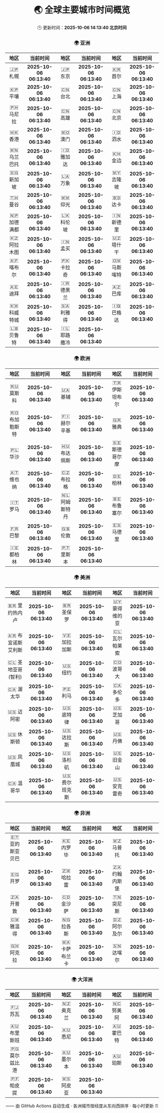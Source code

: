 <!-- GENERATED_BY_GMC_SCRIPT -->
<div align="center">

# 🌏 全球主要城市时间概览

🕒 更新时间：**2025-10-06 14:13:40 北京时间**

### 🌍 亚洲

| 地区 | 当前时间 | 地区 | 当前时间 | 地区 | 当前时间 |
| :--: | :--: | :--: | :--: | :--: | :--: |
| 🇯🇵 札幌 | **2025-10-06 06:13:40** | 🇯🇵 东京 | **2025-10-06 06:13:40** | 🇰🇷 首尔 | **2025-10-06 06:13:40** |
| 🇰🇵 平壤 | **2025-10-06 06:13:40** | 🇨🇳 台北 | **2025-10-06 06:13:40** | 🇨🇳 上海 | **2025-10-06 06:13:40** |
| 🇵🇭 马尼拉 | **2025-10-06 06:13:40** | 🇨🇳 高雄 | **2025-10-06 06:13:40** | 🇨🇳 北京 | **2025-10-06 06:13:40** |
| 🇭🇰 香港 | **2025-10-06 06:13:40** | 🇲🇴 澳门 | **2025-10-06 06:13:40** | 🇮🇩 泗水 | **2025-10-06 06:13:40** |
| 🇲🇳 乌兰巴托 | **2025-10-06 06:13:40** | 🇮🇩 雅加达 | **2025-10-06 06:13:40** | 🇰🇭 金边 | **2025-10-06 06:13:40** |
| 🇸🇬 新加坡 | **2025-10-06 06:13:40** | 🇱🇦 万象 | **2025-10-06 06:13:40** | 🇲🇾 吉隆坡 | **2025-10-06 06:13:40** |
| 🇹🇭 曼谷 | **2025-10-06 06:13:40** | 🇲🇲 仰光 | **2025-10-06 06:13:40** | 🇧🇩 达卡 | **2025-10-06 06:13:40** |
| 🇳🇵 加德满都 | **2025-10-06 06:13:40** | 🇱🇰 科伦坡 | **2025-10-06 06:13:40** | 🇮🇳 新德里 | **2025-10-06 06:13:40** |
| 🇰🇿 阿拉木图 | **2025-10-06 06:13:40** | 🇮🇳 孟买 | **2025-10-06 06:13:40** | 🇺🇿 塔什干 | **2025-10-06 06:13:40** |
| 🇦🇫 喀布尔 | **2025-10-06 06:13:40** | 🇵🇰 卡拉奇 | **2025-10-06 06:13:40** | 🇴🇲 马斯喀特 | **2025-10-06 06:13:40** |
| 🇦🇪 迪拜 | **2025-10-06 06:13:40** | 🇮🇷 德黑兰 | **2025-10-06 06:13:40** | 🇦🇿 巴库 | **2025-10-06 06:13:40** |
| 🇰🇼 科威特城 | **2025-10-06 06:13:40** | 🇸🇦 利雅得 | **2025-10-06 06:13:40** | 🇮🇶 巴格达 | **2025-10-06 06:13:40** |
| 🇱🇧 贝鲁特 | **2025-10-06 06:13:40** | 🇮🇱 耶路撒冷 | **2025-10-06 06:13:40** |   |   |

### 🌍 欧洲

| 地区 | 当前时间 | 地区 | 当前时间 | 地区 | 当前时间 |
| :--: | :--: | :--: | :--: | :--: | :--: |
| 🇷🇺 莫斯科 | **2025-10-06 06:13:40** | 🇺🇦 基辅 | **2025-10-06 06:13:40** | 🇹🇷 伊斯坦布尔 | **2025-10-06 06:13:40** |
| 🇷🇴 布加勒斯特 | **2025-10-06 06:13:40** | 🇫🇮 赫尔辛基 | **2025-10-06 06:13:40** | 🇬🇷 雅典 | **2025-10-06 06:13:40** |
| 🇵🇱 华沙 | **2025-10-06 06:13:40** | 🇭🇺 布达佩斯 | **2025-10-06 06:13:40** | 🇸🇪 斯德哥尔摩 | **2025-10-06 06:13:40** |
| 🇦🇹 维也纳 | **2025-10-06 06:13:40** | 🇨🇿 布拉格 | **2025-10-06 06:13:40** | 🇩🇪 柏林 | **2025-10-06 06:13:40** |
| 🇮🇹 罗马 | **2025-10-06 06:13:40** | 🇳🇱 阿姆斯特丹 | **2025-10-06 06:13:40** | 🇧🇪 布鲁塞尔 | **2025-10-06 06:13:40** |
| 🇫🇷 巴黎 | **2025-10-06 06:13:40** | 🇬🇧 伦敦 | **2025-10-06 06:13:40** | 🇪🇸 马德里 | **2025-10-06 06:13:40** |
| 🇮🇪 都柏林 | **2025-10-06 06:13:40** | 🇵🇹 里斯本 | **2025-10-06 06:13:40** |   |   |

### 🌍 美洲

| 地区 | 当前时间 | 地区 | 当前时间 | 地区 | 当前时间 |
| :--: | :--: | :--: | :--: | :--: | :--: |
| 🇧🇷 里约热内卢 | **2025-10-06 06:13:40** | 🇧🇷 圣保罗 | **2025-10-06 06:13:40** | 🇺🇾 蒙得维的亚 | **2025-10-06 06:13:40** |
| 🇦🇷 布宜诺斯艾利斯 | **2025-10-06 06:13:40** | 🇻🇪 加拉加斯 | **2025-10-06 06:13:40** | 🇨🇱 瓦尔帕莱索 | **2025-10-06 06:13:40** |
| 🇨🇱 圣地亚哥(智利) | **2025-10-06 06:13:40** | 🇺🇸 纽约 | **2025-10-06 06:13:40** | 🇨🇴 波哥大 | **2025-10-06 06:13:40** |
| 🇨🇦 渥太华 | **2025-10-06 06:13:40** | 🇵🇪 利马 | **2025-10-06 06:13:40** | 🇨🇦 多伦多 | **2025-10-06 06:13:40** |
| 🇺🇸 迈阿密 | **2025-10-06 06:13:40** | 🇺🇸 底特律 | **2025-10-06 06:13:40** | 🇺🇸 芝加哥 | **2025-10-06 06:13:40** |
| 🇺🇸 休斯顿 | **2025-10-06 06:13:40** | 🇺🇸 达拉斯 | **2025-10-06 06:13:40** | 🇺🇸 丹佛 | **2025-10-06 06:13:40** |
| 🇺🇸 凤凰城 | **2025-10-06 06:13:40** | 🇺🇸 洛杉矶 | **2025-10-06 06:13:40** | 🇺🇸 旧金山 | **2025-10-06 06:13:40** |
| 🇨🇦 温哥华 | **2025-10-06 06:13:40** | 🇺🇸 费尔班克斯 | **2025-10-06 06:13:40** | 🇺🇸 安克雷奇 | **2025-10-06 06:13:40** |

### 🌍 非洲

| 地区 | 当前时间 | 地区 | 当前时间 | 地区 | 当前时间 |
| :--: | :--: | :--: | :--: | :--: | :--: |
| 🇪🇹 亚的斯亚贝巴 | **2025-10-06 06:13:40** | 🇰🇪 内罗毕 | **2025-10-06 06:13:40** | 🇲🇿 马普托 | **2025-10-06 06:13:40** |
| 🇪🇬 开罗 | **2025-10-06 06:13:40** | 🇿🇼 哈拉雷 | **2025-10-06 06:13:40** | 🇿🇦 约翰内斯堡 | **2025-10-06 06:13:40** |
| 🇿🇦 开普敦 | **2025-10-06 06:13:40** | 🇨🇩 金沙萨 | **2025-10-06 06:13:40** | 🇹🇳 突尼斯 | **2025-10-06 06:13:40** |
| 🇨🇲 雅温得 | **2025-10-06 06:13:40** | 🇳🇬 拉各斯 | **2025-10-06 06:13:40** | 🇩🇿 阿尔及尔 | **2025-10-06 06:13:40** |
| 🇬🇭 阿克拉 | **2025-10-06 06:13:40** | 🇲🇦 卡萨布兰卡 | **2025-10-06 06:13:40** | 🇸🇳 达喀尔 | **2025-10-06 06:13:40** |

### 🌍 大洋洲

| 地区 | 当前时间 | 地区 | 当前时间 | 地区 | 当前时间 |
| :--: | :--: | :--: | :--: | :--: | :--: |
| 🇫🇯 苏瓦 | **2025-10-06 06:13:40** | 🇳🇿 奥克兰 | **2025-10-06 06:13:40** | 🇳🇨 努美阿 | **2025-10-06 06:13:40** |
| 🇦🇺 布里斯班 | **2025-10-06 06:13:40** | 🇦🇺 悉尼 | **2025-10-06 06:13:40** | 🇦🇺 霍巴特 | **2025-10-06 06:13:40** |
| 🇵🇬 莫尔兹比港 | **2025-10-06 06:13:40** | 🇦🇺 墨尔本 | **2025-10-06 06:13:40** | 🇦🇺 珀斯 | **2025-10-06 06:13:40** |
| 🇵🇫 帕皮提 | **2025-10-06 06:13:40** | 🇼🇸 阿皮亚 | **2025-10-06 06:13:40** |   |   |

—— 由 GitHub Actions 自动生成 · 各洲城市按经度从东向西排序 · 每小时更新 ⏰

</div>
